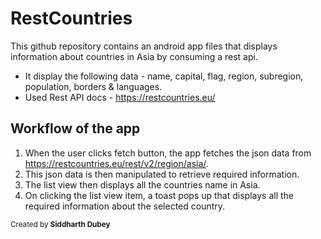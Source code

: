 # RestCountries

This github repository contains an android app files that displays information about
countries in Asia  by consuming a rest api.

- It display the following data - name, capital, flag, region, subregion, population, borders &
languages.
- Used Rest API docs - https://restcountries.eu/ 

## Workflow of the app

1. When the user clicks fetch button, the app fetches the json data from https://restcountries.eu/rest/v2/region/asia/.
2. This json data is then manipulated to retrieve required information.
3. The list view then displays all the countries name in Asia.
4. On clicking the list view item, a toast pops up that displays all the required information about the selected country.

<sup> Created by **Siddharth Dubey** </sup>
